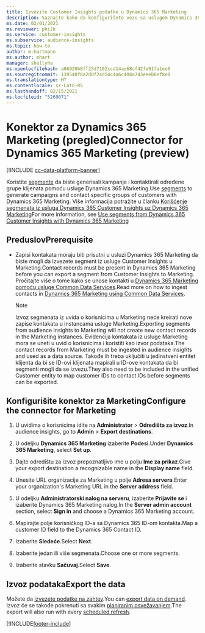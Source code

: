 ```yaml
---
title: Izvezite Customer Insights podatke u Dynamics 365 Marketing
description: Saznajte kako da konfigurišete vezu sa uslugom Dynamics 365 Marketing.
ms.date: 02/01/2021
ms.reviewer: philk
ms.service: customer-insights
ms.subservice: audience-insights
ms.topic: how-to
author: m-hartmann
ms.author: mhart
manager: shellyha
ms.openlocfilehash: a06920b8ff25d7102ccd14ae68cf42fe91fa1ee6
ms.sourcegitcommit: 139548f8a2d0f24d54c4a6c404a743eeeb8ef8e0
ms.translationtype: HT
ms.contentlocale: sr-Latn-RS
ms.lasthandoff: 02/15/2021
ms.locfileid: "5269071"
---
```

# <a name="connector-for-dynamics-365-marketing-preview"></a><span data-ttu-id="c6910-103">Konektor za Dynamics 365 Marketing (pregled)</span><span class="sxs-lookup"><span data-stu-id="c6910-103">Connector for Dynamics 365 Marketing (preview)</span></span>

[!INCLUDE [cc-data-platform-banner](../includes/cc-data-platform-banner.md)]

<span data-ttu-id="c6910-104">Koristite [segmente](segments.md) da biste generisali kampanje i kontaktirali određene grupe klijenata pomoću usluge Dynamics 365 Marketing.</span><span class="sxs-lookup"><span data-stu-id="c6910-104">Use [segments](segments.md) to generate campaigns and contact specific groups of customers with Dynamics 365 Marketing.</span></span> <span data-ttu-id="c6910-105">Više informacija potražite u članku [Korišćenje segmenata iz usluga Dynamics 365 Customer Insights uz Dynamics 365 Marketing](https://docs.microsoft.com/dynamics365/marketing/customer-insights-segments)</span><span class="sxs-lookup"><span data-stu-id="c6910-105">For more information, see [Use segments from Dynamics 365 Customer Insights with Dynamics 365 Marketing](https://docs.microsoft.com/dynamics365/marketing/customer-insights-segments)</span></span>

## <a name="prerequisite"></a><span data-ttu-id="c6910-106">Preduslov</span><span class="sxs-lookup"><span data-stu-id="c6910-106">Prerequisite</span></span>

- <span data-ttu-id="c6910-107">Zapisi kontakata moraju biti prisutni u usluzi Dynamics 365 Marketing da biste mogli da izvezete segment iz usluge Customer Insights u Marketing.</span><span class="sxs-lookup"><span data-stu-id="c6910-107">Contact records must be present in Dynamics 365 Marketing before you can export a segment from Customer Insights to Marketing.</span></span> <span data-ttu-id="c6910-108">Pročitajte više o tome kako se unose kontakti u [Dynamics 365 Marketing pomoću usluge Common Data Services](connect-power-query.md).</span><span class="sxs-lookup"><span data-stu-id="c6910-108">Read more on how to ingest contacts in [Dynamics 365 Marketing using Common Data Services](connect-power-query.md).</span></span>

  > [!NOTE]
  > <span data-ttu-id="c6910-109">Izvoz segmenata iz uvida o korisnicima u Marketing neće kreirati nove zapise kontakata u instancama usluge Marketing.</span><span class="sxs-lookup"><span data-stu-id="c6910-109">Exporting segments from audience insights to Marketing will not create new contact records in the Marketing instances.</span></span> <span data-ttu-id="c6910-110">Evidencija kontakata iz usluge Marketing mora se uneti u uvid o korisnicima i koristiti kao izvor podataka.</span><span class="sxs-lookup"><span data-stu-id="c6910-110">The contact records from Marketing must be ingested in audience insights and used as a data source.</span></span> <span data-ttu-id="c6910-111">Takođe ih treba uključiti u jedinstveni entitet klijenta da bi se ID-ovi klijenata mapirali u ID-ove kontakata da bi segmenti mogli da se izvezu.</span><span class="sxs-lookup"><span data-stu-id="c6910-111">They also need to be included in the unified Customer entity to map customer IDs to contact IDs before segments can be exported.</span></span>

## <a name="configure-the-connector-for-marketing"></a><span data-ttu-id="c6910-112">Konfigurišite konektor za Marketing</span><span class="sxs-lookup"><span data-stu-id="c6910-112">Configure the connector for Marketing</span></span>

1. <span data-ttu-id="c6910-113">U uvidima o korisnicima idite na **Administrator** > **Odredišta za izvoz**.</span><span class="sxs-lookup"><span data-stu-id="c6910-113">In audience insights, go to **Admin** > **Export destinations**.</span></span>

1. <span data-ttu-id="c6910-114">U odeljku **Dynamics 365 Marketing** izaberite **Podesi**.</span><span class="sxs-lookup"><span data-stu-id="c6910-114">Under **Dynamics 365 Marketing**, select **Set up**.</span></span>

1. <span data-ttu-id="c6910-115">Dajte odredištu za izvoz prepoznatljivo ime u polju **Ime za prikaz**.</span><span class="sxs-lookup"><span data-stu-id="c6910-115">Give your export destination a recognizable name in the **Display name** field.</span></span>

1. <span data-ttu-id="c6910-116">Unesite URL organizacije za Marketing u polje **Adresa servera**.</span><span class="sxs-lookup"><span data-stu-id="c6910-116">Enter your organization's Marketing URL in the **Server address** field.</span></span>

1. <span data-ttu-id="c6910-117">U odeljku **Administratorski nalog na serveru**, izaberite **Prijavite se** i izaberite Dynamics 365 Marketing nalog.</span><span class="sxs-lookup"><span data-stu-id="c6910-117">In the **Server admin account** section, select **Sign in** and choose a Dynamics 365 Marketing account.</span></span>

1. <span data-ttu-id="c6910-118">Mapirajte polje korisničkog ID-a sa Dynamics 365 ID-om kontakta.</span><span class="sxs-lookup"><span data-stu-id="c6910-118">Map a customer ID field to the Dynamics 365 Contact ID.</span></span>

1. <span data-ttu-id="c6910-119">Izaberite **Sledeće**.</span><span class="sxs-lookup"><span data-stu-id="c6910-119">Select **Next**.</span></span>

1. <span data-ttu-id="c6910-120">Izaberite jedan ili više segmenata.</span><span class="sxs-lookup"><span data-stu-id="c6910-120">Choose one or more segments.</span></span>

1. <span data-ttu-id="c6910-121">Izaberite stavku **Sačuvaj**.</span><span class="sxs-lookup"><span data-stu-id="c6910-121">Select **Save**.</span></span>

## <a name="export-the-data"></a><span data-ttu-id="c6910-122">Izvoz podataka</span><span class="sxs-lookup"><span data-stu-id="c6910-122">Export the data</span></span>

<span data-ttu-id="c6910-123">Možete da [izvezete podatke na zahtev](export-destinations.md).</span><span class="sxs-lookup"><span data-stu-id="c6910-123">You can [export data on demand](export-destinations.md).</span></span> <span data-ttu-id="c6910-124">Izvoz će se takođe pokrenuti sa svakim [planiranim osvežavanjem](system.md#schedule-tab).</span><span class="sxs-lookup"><span data-stu-id="c6910-124">The export will also run with every [scheduled refresh](system.md#schedule-tab).</span></span>


[!INCLUDE[footer-include](../includes/footer-banner.md)]